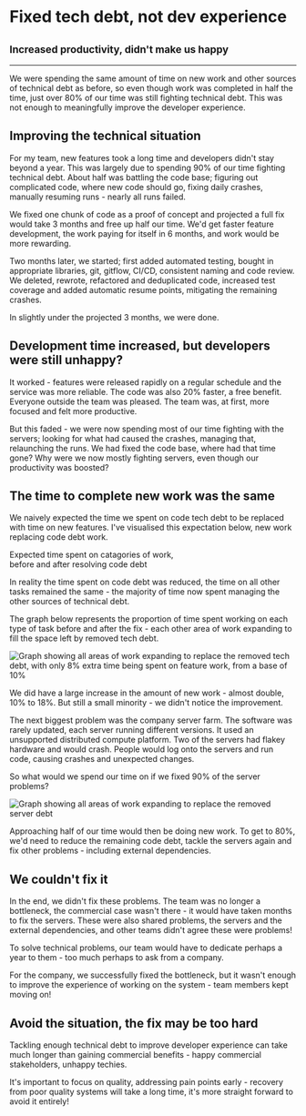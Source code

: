 <script src="https://cdnjs.cloudflare.com/ajax/libs/Chart.js/2.9.4/Chart.min.js"></script>
<script src="https://cdnjs.cloudflare.com/ajax/libs/patternomaly/1.3.2/patternomaly.js"></script>
<script src="tech_debt_js_graphs/bar_chart.js"></script>

# Fixed tech debt, not dev experience

## <small>Increased productivity, didn't make us happy</small>

___

We were spending the same amount of time on new work and other sources of technical debt as before, so even though work was completed in half the time, just over 80% of our time was still fighting technical debt. This was not enough to meaningfully improve the developer experience.

## Improving the technical situation

For my team, new features took a long time and developers didn't stay beyond a year. This was largely due to spending 90% of our time fighting technical debt. About half was battling the code base; figuring out complicated code, where new code should go, fixing daily crashes, manually resuming runs - nearly all runs failed.

We fixed one chunk of code as a proof of concept and projected a full fix would take 3 months and free up half our time. We'd get faster feature development, the work paying for itself in 6 months, and work would be more rewarding.

Two months later, we started; first added automated testing, bought in appropriate libraries, git, gitflow, CI/CD, consistent naming and code review. We deleted, rewrote, refactored and deduplicated code, increased test coverage and added automatic resume points, mitigating the remaining crashes.

In slightly under the projected 3 months, we were done.

## Development time increased, but developers were still unhappy?

It worked - features were released rapidly on a regular schedule and the service was more reliable. The code was also 20% faster, a free benefit. Everyone outside the team was pleased. The team was, at first, more focused and felt more productive. 

But this faded - we were now spending most of our time fighting with the servers; looking for what had caused the crashes, managing that, relaunching the runs. We had fixed the code base, where had that time gone? Why were we now mostly fighting servers, even though our productivity was boosted?

## The time to complete new work was the same

We naively expected the time we spent on code tech debt to be replaced with time on new features. I've visualised this expectation below, new work replacing code debt work.

<p class=plot-title>Expected time spent on catagories of work, <br>before and after resolving code debt</p>

<canvas id="myChart" class="plot"></canvas>
<script>draw_chart()</script>

In reality the time spent on code debt was reduced, the time on all other tasks remained the same - the majority of time now spent managing the other sources of technical debt.

The graph below represents the proportion of time spent working on each type of task before and after the fix - each other area of work expanding to fill the space left by removed tech debt.

![Graph showing all areas of work expanding to replace the removed tech debt, with only 8% extra time being spent on feature work, from a base of 10%](tech_debt_js_graphs/actual.svg)

We did have a large increase in the amount of new work - almost double, 10% to 18%. But still a small minority - we didn't notice the improvement.

The next biggest problem was the company server farm. The software was rarely updated, each server running different versions. It used an unsupported distributed compute platform. Two of the servers had flakey hardware and would crash. People would log onto the servers and run code, causing crashes and unexpected changes.

So what would we spend our time on if we fixed 90% of the server problems?

![Graph showing all areas of work expanding to replace the removed server debt](tech_debt_js_graphs/server.svg)

Approaching half of our time would then be doing new work. To get to 80%, we'd need to reduce the remaining code debt, tackle the servers again and fix other problems - including external dependencies.

## We couldn't fix it

In the end, we didn't fix these problems. The team was no longer a bottleneck, the commercial case wasn't there - it would have taken months to fix the servers. These were also shared problems, the servers and the external dependencies, and other teams didn't agree these were problems!

To solve technical problems, our team would have to dedicate perhaps a year to them - too much perhaps to ask from a company. 

For the company, we successfully fixed the bottleneck, but it wasn't enough to improve the experience of working on the system - team members kept moving on!

## Avoid the situation, the fix may be too hard

Tackling enough technical debt to improve developer experience can take much longer than gaining commercial benefits - happy commercial stakeholders, unhappy techies.

It's important to focus on quality, addressing pain points early - recovery from poor quality systems will take a long time, it's more straight forward to avoid it entirely!
